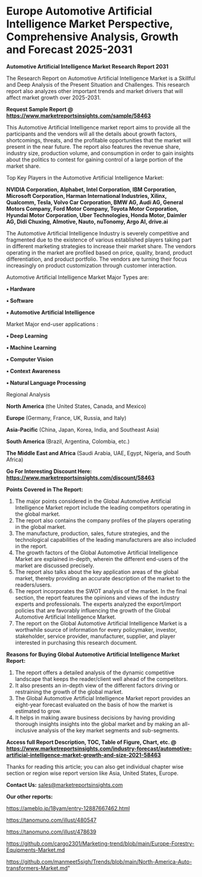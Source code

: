 # Europe Automotive Artificial Intelligence Market Perspective, Comprehensive Analysis, Growth and Forecast 2025-2031

<strong>Automotive Artificial Intelligence Market Research Report 2031</strong>

The Research Report on Automotive Artificial Intelligence Market is a Skillful and Deep Analysis of the Present Situation and Challenges. This research report also analyzes other important trends and market drivers that will affect market growth over 2025-2031.

<strong>Request Sample Report @ <a href=https://www.marketreportsinsights.com/sample/58463>https://www.marketreportsinsights.com/sample/58463</a></strong>

This Automotive Artificial Intelligence market report aims to provide all the participants and the vendors will all the details about growth factors, shortcomings, threats, and the profitable opportunities that the market will present in the near future. The report also features the revenue share, industry size, production volume, and consumption in order to gain insights about the politics to contest for gaining control of a large portion of the market share.

Top Key Players in the Automotive Artificial Intelligence Market:

<strong>NVIDIA Corporation, Alphabet, Intel Corporation, IBM Corporation, Microsoft Corporation, Harman International Industries, Xilinx, Qualcomm, Tesla, Volvo Car Corporation, BMW AG, Audi AG, General Motors Company, Ford Motor Company, Toyota Motor Corporation, Hyundai Motor Corporation, Uber Technologies, Honda Motor, Daimler AG, Didi Chuxing, AImotive, Nauto, nuTonomy, Argo AI, drive.ai</strong>

The Automotive Artificial Intelligence Industry is severely competitive and fragmented due to the existence of various established players taking part in different marketing strategies to increase their market share. The vendors operating in the market are profiled based on price, quality, brand, product differentiation, and product portfolio. The vendors are turning their focus increasingly on product customization through customer interaction.

Automotive Artificial Intelligence Market Major Types are:

<strong>• Hardware

• Software

• Automotive Artificial Intelligence</strong>

Market Major end-user applications :

<strong>• Deep Learning

• Machine Learning

• Computer Vision

• Context Awareness

• Natural Language Processing</strong>

Regional Analysis

</u><strong><b>North America</b></strong> (the United States, Canada, and Mexico)

<strong><b>Europe </b></strong>(Germany, France, UK, Russia, and Italy)

<strong><b>Asia-Pacific</b></strong> (China, Japan, Korea, India, and Southeast Asia)

<strong><b>South America</b></strong> (Brazil, Argentina, Colombia, etc.)

<strong><b>The Middle East and Africa</b></strong> (Saudi Arabia, UAE, Egypt, Nigeria, and South Africa)

<strong>Go For Interesting Discount Here: <a href=https://www.marketreportsinsights.com/discount/58463>https://www.marketreportsinsights.com/discount/58463</a></strong>

<strong>Points Covered in The Report:</strong>
<ol>
  <li>The major points considered in the Global Automotive Artificial Intelligence Market report include the leading competitors operating in the global market.</li>
  <li>The report also contains the company profiles of the players operating in the global market.</li>
  <li>The manufacture, production, sales, future strategies, and the technological capabilities of the leading manufacturers are also included in the report.</li>
  <li>The growth factors of the Global Automotive Artificial Intelligence Market are explained in-depth, wherein the different end-users of the market are discussed precisely.</li>
  <li>The report also talks about the key application areas of the global market, thereby providing an accurate description of the market to the readers/users.</li>
  <li>The report incorporates the SWOT analysis of the market. In the final section, the report features the opinions and views of the industry experts and professionals. The experts analyzed the export/import policies that are favorably influencing the growth of the Global Automotive Artificial Intelligence Market.</li>
  <li>The report on the Global Automotive Artificial Intelligence Market is a worthwhile source of information for every policymaker, investor, stakeholder, service provider, manufacturer, supplier, and player interested in purchasing this research document.</li>
</ol>
<strong>Reasons for Buying Global Automotive Artificial Intelligence Market Report:</strong>

<ol>
  <li>The report offers a detailed analysis of the dynamic competitive landscape that keeps the reader/client well ahead of the competitors.</li>
  <li>It also presents an in-depth view of the different factors driving or restraining the growth of the global market.</li>
  <li>The Global Automotive Artificial Intelligence Market report provides an eight-year forecast evaluated on the basis of how the market is estimated to grow.</li>
  <li>It helps in making aware business decisions by having providing thorough insights insights into the global market and by making an all-inclusive analysis of the key market segments and sub-segments.</li>
</ol>
<strong>Access full Report Description, TOC, Table of Figure, Chart, etc. @ <a href=https://www.marketreportsinsights.com/industry-forecast/automotive-artificial-intelligence-market-growth-and-size-2021-58463>https://www.marketreportsinsights.com/industry-forecast/automotive-artificial-intelligence-market-growth-and-size-2021-58463</a></strong>


Thanks for reading this article; you can also get individual chapter wise section or region wise report version like Asia, United States, Europe.

<strong>Contact Us:</strong>
sales@marketreportsinsights.com

<strong>Our other reports:</strong>

<a href=https://ameblo.jp/18yam/entry-12887667462.html>https://ameblo.jp/18yam/entry-12887667462.html</a>

<a href=https://tanomuno.com/illust/480547>https://tanomuno.com/illust/480547</a>

<a href=https://tanomuno.com/illust/478639>https://tanomuno.com/illust/478639</a>

<a href=https://github.com/cargo2301/Marketing-trend/blob/main/Europe-Forestry-Equipments-Market.md>https://github.com/cargo2301/Marketing-trend/blob/main/Europe-Forestry-Equipments-Market.md</a>

<a href=https://github.com/manmeet5sigh/Trends/blob/main/North-America-Auto-transformers-Market.md>https://github.com/manmeet5sigh/Trends/blob/main/North-America-Auto-transformers-Market.md</a>"
